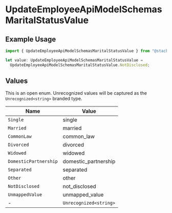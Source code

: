 # UpdateEmployeeApiModelSchemasMaritalStatusValue

## Example Usage

```typescript
import { UpdateEmployeeApiModelSchemasMaritalStatusValue } from "@stackone/stackone-client-ts/sdk/models/shared";

let value: UpdateEmployeeApiModelSchemasMaritalStatusValue =
  UpdateEmployeeApiModelSchemasMaritalStatusValue.NotDisclosed;
```

## Values

This is an open enum. Unrecognized values will be captured as the `Unrecognized<string>` branded type.

| Name                   | Value                  |
| ---------------------- | ---------------------- |
| `Single`               | single                 |
| `Married`              | married                |
| `CommonLaw`            | common_law             |
| `Divorced`             | divorced               |
| `Widowed`              | widowed                |
| `DomesticPartnership`  | domestic_partnership   |
| `Separated`            | separated              |
| `Other`                | other                  |
| `NotDisclosed`         | not_disclosed          |
| `UnmappedValue`        | unmapped_value         |
| -                      | `Unrecognized<string>` |
